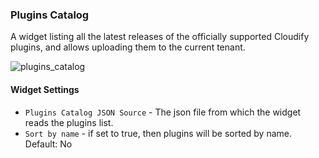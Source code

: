 ### Plugins Catalog
A widget listing all the latest releases of the officially supported Cloudify plugins, and allows uploading them to the current tenant. 

![plugins_catalog](https://docs.cloudify.co/staging/dev/images/ui/widgets/plugins-catalog.png)

#### Widget Settings
* `Plugins Catalog JSON Source`  - The json file from which the widget reads the plugins list. 
* `Sort by name` -  if set to true, then plugins will be sorted by name. Default: No
